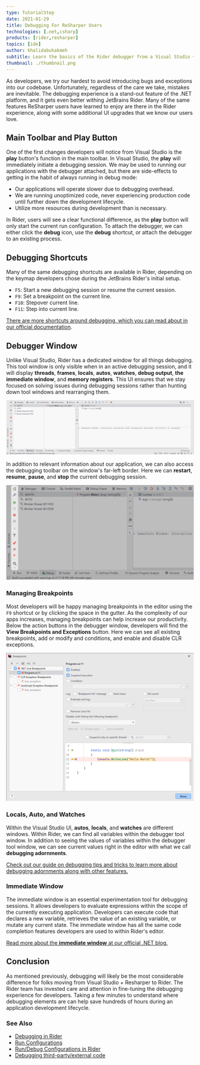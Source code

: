 ```yaml
---
type: TutorialStep
date: 2021-01-29
title: Debugging For ReSharper Users
technologies: [.net,csharp]
products: [rider,resharper]
topics: [ide]
author: khalidabuhakmeh
subtitle: Learn the basics of the Rider debugger from a Visual Studio + ReSharper user's perspective.
thumbnail: ./thumbnail.png
---
```


As developers, we try our hardest to avoid introducing bugs and exceptions into our codebase. Unfortunately, regardless of the care we take, mistakes are inevitable. The debugging experience is a stand-out feature of the .NET platform, and it gets even better withing JetBrains Rider. Many of the same features ReSharper users have learned to enjoy are there in the Rider experience, along with some additional UI upgrades that we know our users love.

## Main Toolbar and Play Button

One of the first changes developers will notice from Visual Studio is the **play** button's function in the main toolbar. In Visual Studio, the **play** will immediately initiate a debugging session. We may be used to running our applications with the debugger attached, but there are side-effects to getting in the habit of always running in debug mode:

- Our applications will operate slower due to debugging overhead.
- We are running unoptimized code, never experiencing production code until further down the development lifecycle.
- Utilize more resources during development than is necessary.

In Rider, users will see a clear functional difference, as the **play** button will only start the current run configuration. To attach the debugger, we can either click the **debug** icon, use the **debug** shortcut, or attach the debugger to an existing process.

## Debugging Shortcuts

Many of the same debugging shortcuts are available in Rider, depending on the keymap developers chose during the JetBrains Rider's initial setup.

- `F5`: Start a new debugging session or resume the current session.
- `F9`: Set a breakpoint on the current line.
- `F10`: Stepover current line.
- `F11`: Step into current line.

[There are more shortcuts around debugging, which you can read about in our official documentation](https://www.jetbrains.com/help/rider/Debugging_Code.html).

## Debugger Window

Unlike Visual Studio, Rider has a dedicated window for all things debugging. This tool window is only visible when in an active debugging session, and it will display **threads**, **frames**, **locals**, **autos**, **watches**, **debug output**, **the immediate window**, and **memory registers**. This UI ensures that we stay focused on solving issues during debugging sessions rather than hunting down tool windows and rearranging them.

![JetBrains Rider debugger tool window](./rider-debugger-tool-window.png)

In addition to relevant information about our application, we can also access the debugging toolbar on the window's far-left border. Here we can **restart**, **resume**, **pause**, and **stop** the current debugging session.

![JetBrains Rider debugger tool window's buttons](./rider-debugger-tool-window-buttons.png)

### Managing Breakpoints

Most developers will be happy managing breakpoints in the editor using the `F9` shortcut or by clicking the space in the gutter. As the complexity of our apps increases, managing breakpoints can help increase our productivity. Below the action buttons in the debugger window, developers will find the **View Breakpoints and Exceptions** button. Here we can see all existing breakpoints, add or modify and conditions, and enable and disable CLR exceptions.

![JetBrains Rider breakpoints tool window](./rider-breakpoints-window.png)

### Locals, Auto, and Watches

Within the Visual Studio UI, **autos**, **locals**, and **watches** are different windows. Within Rider, we can find all variables within the debugger tool window. In addition to seeing the values of variables within the debugger tool window, we can see current values right in the editor with what we call **debugging adornments**.

[Check out our guide on debugging tips and tricks to learn more about debugging adornments along with other features.](/tutorials/rider-essentials/debugging/)

### Immediate Window

The immediate window is an essential experimentation tool for debugging sessions. It allows developers to evaluate expressions within the scope of the currently executing application.  Developers can execute code that declares a new variable, retrieves the value of an existing variable, or mutate any current state. The immediate window has all the same code completion features developers are used to within Rider's editor.

[Read more about the **immediate window** at our official .NET blog.](https://blog.jetbrains.com/dotnet/2020/10/15/immediate-window-interact-with-your-code-while-debugging-in-rider/)

## Conclusion

As mentioned previously, debugging will likely be the most considerable difference for folks moving from Visual Studio + Resharper to Rider.  The Rider team has invested care and attention in fine-tuning the debugging experience for developers. Taking a few minutes to understand where debugging elements are can help save hundreds of hours during an application development lifecycle.

### See Also

- [Debugging in Rider](https://www.jetbrains.com/help/rider/Debugging_Code.html)
- [Run Configurations](https://www.jetbrains.com/help/rider/Run_Debug_Configuration.html)
- [Run/Debug Configurations in Rider](https://blog.jetbrains.com/dotnet/2017/08/23/rundebug-configurations-rider/)
- [Debugging third-party/external code](https://blog.jetbrains.com/dotnet/2017/12/20/debugging-third-party-code-rider/)